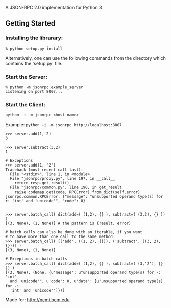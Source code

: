 A JSON-RPC 2.0 implementation for Python 3


## Getting Started
### Installing the librarary:

    % python setup.py install

  Alternatively, one can use the following commands from the directory which contains the 'setup.py' file.

### Start the Server:

    % python -m jsonrpc.example_server
    Listening on port 8007...

### Start the Client:
  
  `python -i -m jsonrpc <host name>`

  Example: `python -i -m jsonrpc http://localhost:8007`


    >>> server.add(1, 2)
    3

    >>> server.subtract(3,2)
    1

    # Exceptions
    >>> server.add(1, '2')
    Traceback (most recent call last):
      File "<stdin>", line 1, in <module>
      File "jsonrpc/proxy.py", line 197, in __call__
        return resp.get_result()
      File "jsonrpc/common.py", line 190, in get_result
        raise codemap.get(code, RPCError).from_dict(self.error)
    jsonrpc.common.RPCError: {"message": "unsupported operand type(s) for +: 'int' and 'unicode'", "code": 0}


    >>> server.batch_call( dict(add=( (1,2), {} ), subtract=( (3,2), {} )) )
    [(3, None), (1, None)] # the pattern is (result, error)

    # batch calls can also be done with an iterable, if you want
    # to have more than one call to the same method
    >>> server.batch_call( [('add', ((1, 2), {})), ('subtract', ((3, 2), {}))] )
    [(3, None), (1, None)]

    # Exceptions in batch calls
    >>> server.batch_call( dict(add=( (1,2), {} ), subtract=( (3,'2'), {} )) )
    [(3, None), (None, {u'message': u"unsupported operand type(s) for -: 'int' 
      and 'unicode'", u'code': 0, u'data': [u"unsupported operand type(s) for -: 
      'int' and 'unicode'"]})]



Made for:
    http://ncmi.bcm.edu
